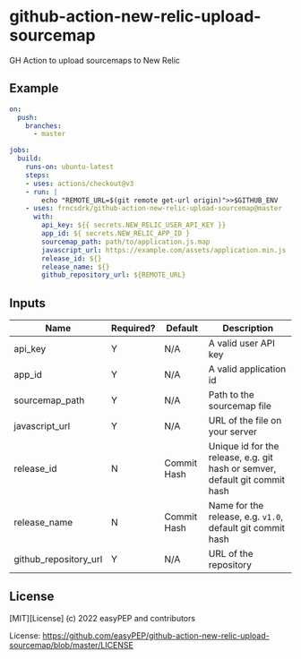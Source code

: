 # github-action-new-relic-upload-sourcemap

GH Action to upload sourcemaps to New Relic

## Example

```yaml
on:
  push:
    branches:
      - master

jobs:
  build:
    runs-on: ubuntu-latest
    steps:
    - uses: actions/checkout@v3
    - run: |
        echo "REMOTE_URL=$(git remote get-url origin)">>$GITHUB_ENV
    - uses: frncsdrk/github-action-new-relic-upload-sourcemap@master
      with:
        api_key: ${{ secrets.NEW_RELIC_USER_API_KEY }}
        app_id: ${ secrets.NEW_RELIC_APP_ID }
        sourcemap_path: path/to/application.js.map
        javascript_url: https://example.com/assets/application.min.js
        release_id: ${}
        release_name: ${}
        github_repository_url: ${REMOTE_URL}
```

## Inputs

Name | Required? | Default | Description
---|---|---|---
api_key | Y | N/A | A valid user API key
app_id | Y | N/A | A valid application id
sourcemap_path | Y | N/A | Path to the sourcemap file
javascript_url | Y | N/A | URL of the file on your server
release_id | N | Commit Hash | Unique id for the release, e.g. git hash or semver, default git commit hash
release_name | N | Commit Hash | Name for the release, e.g. `v1.0`, default git commit hash
github_repository_url | Y | N/A | URL of the repository

## License

[MIT][License] (c) 2022 easyPEP and contributors

License: https://github.com/easyPEP/github-action-new-relic-upload-sourcemap/blob/master/LICENSE
